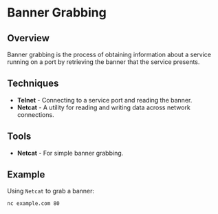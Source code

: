 
# Banner Grabbing

## Overview
Banner grabbing is the process of obtaining information about a service running on a port by retrieving the banner that the service presents.

## Techniques
- **Telnet** - Connecting to a service port and reading the banner.
- **Netcat** - A utility for reading and writing data across network connections.

## Tools
- **Netcat** - For simple banner grabbing.

## Example
Using `Netcat` to grab a banner:
```bash
nc example.com 80

